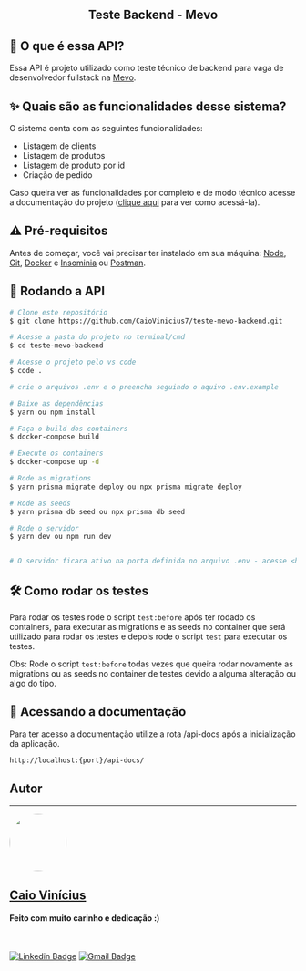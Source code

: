 <h2 align="center"> 
	Teste Backend - Mevo 
</h2>

## 💭 O que é essa API?

Essa API é projeto utilizado como teste técnico de backend para vaga de desenvolvedor fullstack na [Mevo](https://mevosaude.com.br/).

## ✨ Quais são as funcionalidades desse sistema?

O sistema conta com as seguintes funcionalidades:

- Listagem de clients
- Listagem de produtos
- Listagem de produto por id
- Criação de pedido

Caso queira ver as funcionalidades por completo e de modo técnico acesse a documentação do projeto ([clique aqui](#docs) para ver como acessá-la).

## ⚠ Pré-requisitos

Antes de começar, você vai precisar ter instalado em sua máquina:
[Node](https://nodejs.org/en/download/), [Git](https://git-scm.com/downloads), [Docker](https://www.docker.com/get-started/) e [Insominia](https://insomnia.rest/download) ou [Postman](https://www.postman.com/downloads/).

## 🎲 Rodando a API

```bash
# Clone este repositório
$ git clone https://github.com/CaioVinicius7/teste-mevo-backend.git

# Acesse a pasta do projeto no terminal/cmd
$ cd teste-mevo-backend

# Acesse o projeto pelo vs code
$ code .

# crie o arquivos .env e o preencha seguindo o aquivo .env.example

# Baixe as dependências
$ yarn ou npm install

# Faça o build dos containers
$ docker-compose build

# Execute os containers
$ docker-compose up -d

# Rode as migrations
$ yarn prisma migrate deploy ou npx prisma migrate deploy

# Rode as seeds
$ yarn prisma db seed ou npx prisma db seed

# Rode o servidor
$ yarn dev ou npm run dev


# O servidor ficara ativo na porta definida no arquivo .env - acesse <http://localhost:{port}/api>
```

## 🛠 Como rodar os testes

Para rodar os testes rode o script `test:before` após ter rodado os containers, para executar as migrations e as seeds no container que será utilizado para rodar os testes e depois rode o script `test` para executar os testes.

Obs: Rode o script `test:before` todas vezes que queira rodar novamente as migrations ou as seeds no container de testes devido a alguma alteração ou algo do tipo.

<div id="docs"> </div>

## 📜 Acessando a documentação

Para ter acesso a documentação utilize a rota /api-docs após a inicialização da aplicação.

```bash
http://localhost:{port}/api-docs/
```

## Autor

---

<a href="https://www.facebook.com/caio.pereira.94695">
 <img style="border-radius: 50%;" src="https://avatars.githubusercontent.com/u/62827681?s=400&u=f0b18831e6690a901f956d637933b9ee2dca3104&v=4" width="100px;" alt=""/>
 <br>
 <h2><b>Caio Vinícius</b></h2></a>

<h4> Feito com muito carinho e dedicação :) </h4>

<br>

[![Linkedin Badge](https://img.shields.io/badge/-caio%20vinícius-blue?style=flat-square&logo=Linkedin&logoColor=white&link=https://www.linkedin.com/in/tgmarinho/)](https://www.linkedin.com/in/caio-vin%C3%ADcius-87a761200/)
[![Gmail Badge](https://img.shields.io/badge/-caio1525pereira@gmail.com-c14438?style=flat-square&logo=Gmail&logoColor=white&link=mailto:caio1525pereira@gmail.com)](mailto:caio1525pereira@gmail.com)
